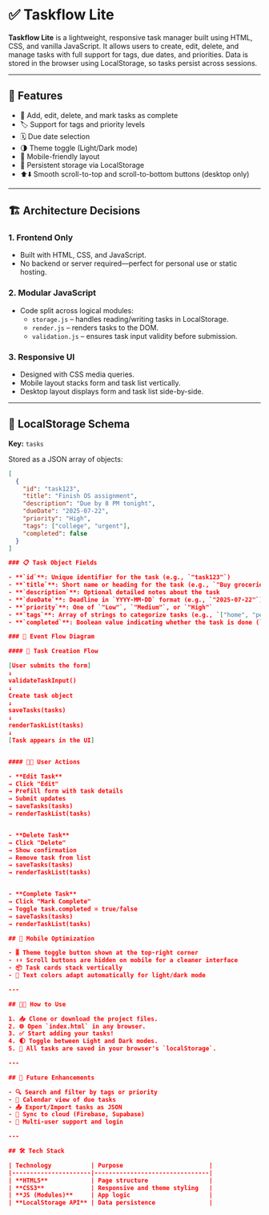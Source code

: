# ✅ Taskflow Lite

**Taskflow Lite** is a lightweight, responsive task manager built using HTML, CSS, and vanilla JavaScript. It allows users to create, edit, delete, and manage tasks with full support for tags, due dates, and priorities. Data is stored in the browser using LocalStorage, so tasks persist across sessions.

---

## 🚀 Features

- 📌 Add, edit, delete, and mark tasks as complete
- 🏷️ Support for tags and priority levels
- 🗓️ Due date selection
- 🌗 Theme toggle (Light/Dark mode)
- 📱 Mobile-friendly layout
- 💾 Persistent storage via LocalStorage
- ⬆️⬇️ Smooth scroll-to-top and scroll-to-bottom buttons (desktop only)

---

## 🏗️ Architecture Decisions

### 1. **Frontend Only**
- Built with HTML, CSS, and JavaScript.
- No backend or server required—perfect for personal use or static hosting.

### 2. **Modular JavaScript**
- Code split across logical modules:
  - `storage.js` – handles reading/writing tasks in LocalStorage.
  - `render.js` – renders tasks to the DOM.
  - `validation.js` – ensures task input validity before submission.

### 3. **Responsive UI**
- Designed with CSS media queries.
- Mobile layout stacks form and task list vertically.
- Desktop layout displays form and task list side-by-side.

---

## 💾 LocalStorage Schema

**Key:** `tasks`

Stored as a JSON array of objects:

```json
[
  {
    "id": "task123",
    "title": "Finish OS assignment",
    "description": "Due by 8 PM tonight",
    "dueDate": "2025-07-22",
    "priority": "High",
    "tags": ["college", "urgent"],
    "completed": false
  }
]

### 📋 Task Object Fields

- **`id`**: Unique identifier for the task (e.g., `"task123"`)
- **`title`**: Short name or heading for the task (e.g., `"Buy groceries"`)
- **`description`**: Optional detailed notes about the task
- **`dueDate`**: Deadline in `YYYY-MM-DD` format (e.g., `"2025-07-22"`)
- **`priority`**: One of `"Low"`, `"Medium"`, or `"High"`
- **`tags`**: Array of strings to categorize tasks (e.g., `["home", "personal"]`)
- **`completed`**: Boolean value indicating whether the task is done (`true` or `false`)

### 🔄 Event Flow Diagram

#### 📝 Task Creation Flow

[User submits the form]
↓
validateTaskInput()
↓
Create task object
↓
saveTasks(tasks)
↓
renderTaskList(tasks)
↓
[Task appears in the UI]


#### 🧑‍💻 User Actions

- **Edit Task**
→ Click "Edit"
→ Prefill form with task details
→ Submit updates
→ saveTasks(tasks)
→ renderTaskList(tasks)


- **Delete Task**
→ Click "Delete"
→ Show confirmation
→ Remove task from list
→ saveTasks(tasks)
→ renderTaskList(tasks)


- **Complete Task**
→ Click "Mark Complete"
→ Toggle task.completed = true/false
→ saveTasks(tasks)
→ renderTaskList(tasks)

## 📱 Mobile Optimization

- 🎚️ Theme toggle button shown at the top-right corner
- ⬆️⬇️ Scroll buttons are hidden on mobile for a cleaner interface
- 📦 Task cards stack vertically
- 🎨 Text colors adapt automatically for light/dark mode

---

## 🧑‍💻 How to Use

1. 📥 Clone or download the project files.
2. 🌐 Open `index.html` in any browser.
3. ✅ Start adding your tasks!
4. 🌓 Toggle between Light and Dark modes.
5. 💾 All tasks are saved in your browser's `localStorage`.

---

## 🌱 Future Enhancements

- 🔍 Search and filter by tags or priority  
- 📅 Calendar view of due tasks  
- 📤 Export/Import tasks as JSON  
- 🔄 Sync to cloud (Firebase, Supabase)  
- 🔐 Multi-user support and login  

---

## 🛠️ Tech Stack

| Technology           | Purpose                        |
|----------------------|--------------------------------|
| **HTML5**            | Page structure                 |
| **CSS3**             | Responsive and theme styling   |
| **JS (Modules)**     | App logic                      |
| **LocalStorage API** | Data persistence               |

